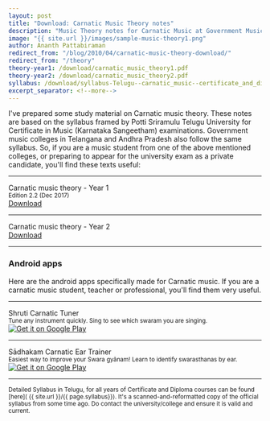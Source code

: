 ```yaml
---
layout: post
title: "Download: Carnatic Music Theory notes"
description: "Music Theory notes for Carnatic Music at Government Music colleges, Andhra Pradesh/Telangana. PDFs. Free download"
image: "{{ site.url }}/images/sample-music-theory1.png"
author: Ananth Pattabiraman
redirect_from: "/blog/2010/04/carnatic-music-theory-download/"
redirect_from: "/theory"
theory-year1: /download/carnatic_music_theory1.pdf
theory-year2: /download/carnatic_music_theory2.pdf  
syllabus: /download/syllabus-Telugu--carnatic_music--certificate_and_diploma--all_years.pdf  
excerpt_separator: <!--more-->
---
```


I've prepared some study material on Carnatic music theory. These notes are based on the syllabus framed by Potti Sriramulu Telugu University for Certificate in Music (Karnataka Sangeetham) examinations. Government music colleges in Telangana and Andhra Pradesh also follow the same syllabus. So, if you are a music student from one of the above mentioned colleges, or preparing to appear for the university exam as a private candidate, you'll find these texts useful:

<hr />
<div class='row'>
  <div class="col-md-6 text-center">
  Carnatic music theory - Year 1<br />
  <small>Edition 2.2 (Dec 2017)</small>
  </div>

  <div class="col-md-6 text-center">
    <a class="btn btn-primary" href="{{ site.url }}/{{ page.theory-year1}}">Download</a>
  </div>
</div>

<hr />

<div class='row'>
  <div class="col-md-6 text-center">
  Carnatic music theory - Year 2
  </div>

  <div class="col-md-6 text-center">
    <a class="btn btn-primary" href="{{ site.url }}/{{ page.theory-year2}}">Download</a>
  </div>
</div>

<hr />

### Android apps

Here are the android apps specifically made for Carnatic music. If you are a carnatic music student, teacher or professional, you'll find them very useful.

<hr />
<div class='row'
     itemscope itemtype="schema.org/MobileApplication">
  <meta itemprop="operatingSystem" content="Android" />
  <meta itemprop="applicationCategory" content="Music" />
  <meta itemprop='sameAs' content='https://play.google.com/store/apps/details?id=org.kuyil.shruti'>

  <div class="col-md-6">
    <span itemprop="name">Shruti Carnatic Tuner</span><br />
  <small><span itemprop="featureList">Tune any instrument quickly. Sing to see which swaram you are singing.</span></small>
  </div>

  <div class="col-sm-offset-4 col-sm-4 col-md-offset-1 col-md-3">
    <a itemprop="url"
     href='https://play.google.com/store/apps/details?id=org.kuyil.shruti&utm_source=beautifulnote&utm_campaign=theory-notes-page&pcampaignid=MKT-Other-global-all-co-prtnr-py-PartBadge-Mar2515-1'>
      <img class='img-responsive' alt='Get it on Google Play' src='https://play.google.com/intl/en_us/badges/images/generic/en_badge_web_generic.png'/>
    </a>
  </div>
</div>

<hr />

<div class='row'
     itemscope itemtype="schema.org/MobileApplication">
  <meta itemprop="operatingSystem" content="Android" />
  <meta itemprop="applicationCategory" content="Music" />
  <meta itemprop='sameAs' content='https://play.google.com/store/apps/details?id=org.kuyil.sadhakam'>

  <div class="col-md-6">
    <span itemprop="name">Sādhakam Carnatic Ear Trainer</span><br />
  <small><span itemprop="featureList">Easiest way to improve your Swara gyānam! Learn to identify swarasthanas by ear.</span></small>
  </div>

  <div class="col-sm-offset-4 col-sm-4 col-md-offset-1 col-md-3">
    <a itemprop="url"
     href='https://play.google.com/store/apps/details?id=org.kuyil.sadhakam&utm_source=beautifulnote&utm_campaign=theory-notes-page&pcampaignid=MKT-Other-global-all-co-prtnr-py-PartBadge-Mar2515-1'>
      <img class='img-responsive' alt='Get it on Google Play'
            src='https://play.google.com/intl/en_us/badges/images/generic/en_badge_web_generic.png'/>
    </a>
  </div>
</div>

<hr />
<!--more-->

<p></p>
<small>Detailed Syllabus in Telugu, for all years of Certificate and Diploma courses can be found [here]( {{ site.url }}/{{ page.syllabus}}). It's a scanned-and-reformatted copy of the official syllabus from some time ago. Do contact the university/college and ensure it is valid and current.
